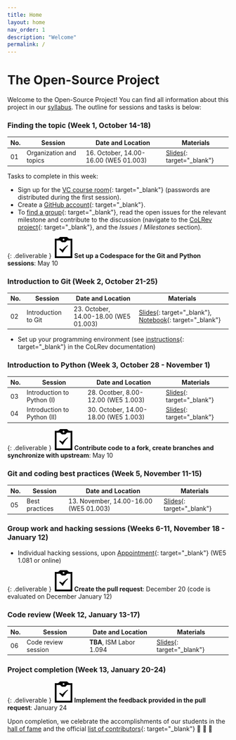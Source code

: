 ```yaml
---
title: Home
layout: home
nav_order: 1
description: "Welcome"
permalink: /
---
```


# The Open-Source Project

<!-- 
**TODO : Infos on topic and process (making an impact/contributing to an open source project)**

TODO : no registration required.

TODO : same title in all systems: WI-Project Open-Source Development??

-->

Welcome to the Open-Source Project! You can find all information about this project in our [syllabus](docs/syllabus.html). The outline for sessions and tasks is below:

<!--
<img src="assets/agenda.png" style="height: 400px;">

 ## Course outline -->

### Finding the topic (Week 1, October 14-18)

| No. | Session | Date and Location | Materials |
|-----|---------|-------------------|-----------|
| 01  | Organization and topics | 16. October, 14.00-16.00 (WE5 01.003) | [Slides](output/01-topics.html){: target="_blank"} |

Tasks to complete in this week:

- Sign up for the [VC course room](https://vc.uni-bamberg.de/course/search.php?search=Digital-Work-Projekt-B){: target="_blank"} (passwords are distributed during the first session).
- Create a [GitHub account](https://github.com/signup){: target="_blank"}.
- To [find a group](https://digital-work-lab.github.io/open-source-project/output/01-topics.html#8){: target="_blank"}, read the open issues for the relevant milestone and contribute to the discussion (navigate to the [CoLRev project](https://github.com/CoLRev-Environment/colrev){: target="_blank"}, and the *Issues* / *Milestones* section).

{: .deliverable }
![tasks logo](assets/iconmonstr-clipboard-5.svg)**Set up a Codespace for the Git and Python sessions**: May 10

### Introduction to Git (Week 2, October 21-25)

| No. | Session | Date and Location | Materials |
|-----|---------|-------------------|-----------|
| 02  | Introduction to Git | 23. October, 14.00-18.00 (WE5 01.003) | [Slides](output/02-git.html){: target="_blank"}, [Notebook](notebooks/git_branching.html){: target="_blank"} |

- Set up your programming environment (see [instructions](https://colrev-environment.github.io/colrev/dev_docs/setup.html){: target="_blank"} in the CoLRev documentation)

### Introduction to Python (Week 3, October 28 - November 1)

| No. | Session | Date and Location | Materials |
|-----|---------|-------------------|-----------|
| 03  | Introduction to Python (I) | 28. Ocotber, 8.00-12.00 (WE5 1.003) | [Slides](output/03-python_1.html){: target="_blank"} |
| 04  | Introduction to Python (II) | 30. October, 14.00-18.00 (WE5 1.003) | [Slides](output/04-python_2.html){: target="_blank"} |

{: .deliverable }
![tasks logo](assets/iconmonstr-clipboard-5.svg)**Contribute code to a fork, create branches and synchronize with upstream**: May 10

### Git and coding best practices (Week 5, November 11-15)

| No. | Session | Date and Location | Materials |
|-----|---------|-------------------|-----------|
| 05  | Best practices | 13. November, 14.00-16.00 (WE5 01.003) | [Slides](output/05-best_practice.html){: target="_blank"} |

### Group work and hacking sessions (Weeks 6-11, November 18 - January 12)

- Individual hacking sessions, upon [Appointment](https://calendly.com/gerit-wagner/30min){: target="_blank"} (WE5 1.081 or online)

{: .deliverable }
![tasks logo](assets/iconmonstr-clipboard-5.svg)**Create the pull request**: December 20 (code is evaluated on December January 12)

### Code review (Week 12, January 13-17)

| No. | Session | Date and Location | Materials |
|-----|---------|-------------------|-----------|
| 06  | Code review session | **TBA**, ISM Labor 1.094 |[Slides](output/06-presentations.html){: target="_blank"} |

### Project completion (Week 13, January 20-24)

{: .deliverable }
![tasks logo](assets/iconmonstr-clipboard-5.svg)**Implement the feedback provided in the pull request**: January 24

Upon completion, we celebrate the accomplishments of our students in the [hall of fame](docs/hall_of_fame.html) and the official [list of contributors](https://github.com/CoLRev-Environment/colrev?tab=readme-ov-file#contributors){: target="_blank"} 🎉 🍾 🎈
